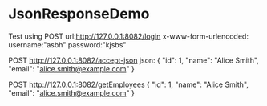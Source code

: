 # JsonResponseDemo
Test using
POST
url:http://127.0.0.1:8082/login
x-www-form-urlencoded:
username:"asbh"
password:"kjsbs"

POST
http://127.0.0.1:8082/accept-json
json:
{
    "id": 1,
    "name": "Alice Smith",
    "email": "alice.smith@example.com"
}

POST
http://127.0.0.1:8082/getEmployees
{
    "id": 1,
    "name": "Alice Smith",
    "email": "alice.smith@example.com"
}
